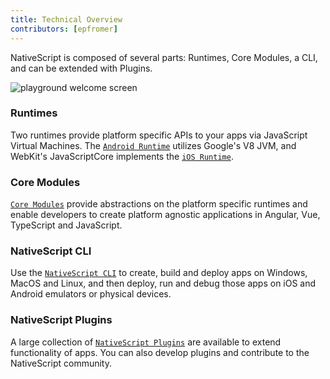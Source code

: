 ```yaml
---
title: Technical Overview
contributors: [epfromer]
---
```


NativeScript is composed of several parts: Runtimes, Core Modules, a CLI, and can be extended with Plugins.

![playground welcome screen](https://docs.nativescript.org/img/ns-common.png)

### Runtimes

Two runtimes provide platform specific APIs to your apps via JavaScript Virtual Machines.  The [`Android Runtime`](/en/docs/runtime/android/overview) utilizes Google's V8 JVM, and WebKit's JavaScriptCore implements the [`iOS Runtime`](/en/docs/runtime/ios/overview).

### Core Modules

[`Core Modules`](/en/docs/core-concepts/modules) provide abstractions on the platform specific runtimes and enable developers to create platform agnostic applications in Angular, Vue, TypeScript and JavaScript.

### NativeScript CLI

Use the [`NativeScript CLI`](https://github.com/NativeScript/nativescript-cli) to create, build and deploy apps on Windows, MacOS and Linux, and then deploy, run and debug those apps on iOS and Android emulators or physical devices.

### NativeScript Plugins

A large collection of [`NativeScript Plugins`](/en/docs/core-concepts/using-plugins) are available to extend functionality of apps.  You can also develop plugins and contribute to the NativeScript community.